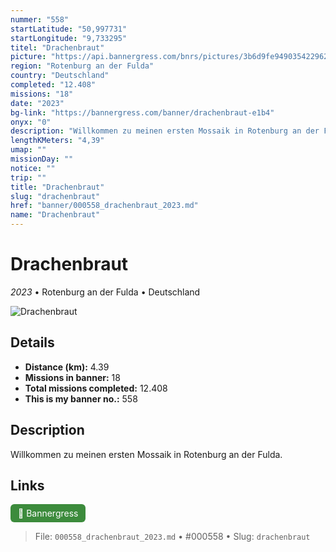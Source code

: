 ```yaml
---
nummer: "558"
startLatitude: "50,997731"
startLongitude: "9,733295"
titel: "Drachenbraut"
picture: "https://api.bannergress.com/bnrs/pictures/3b6d9fe949035422962ff24d0933b2f9"
region: "Rotenburg an der Fulda"
country: "Deutschland"
completed: "12.408"
missions: "18"
date: "2023"
bg-link: "https://bannergress.com/banner/drachenbraut-e1b4"
onyx: "0"
description: "Willkommen zu meinen ersten Mossaik in Rotenburg an der Fulda."
lengthKMeters: "4,39"
umap: ""
missionDay: ""
notice: ""
trip: ""
title: "Drachenbraut"
slug: "drachenbraut"
href: "banner/000558_drachenbraut_2023.md"
name: "Drachenbraut"
---
```

# Drachenbraut

*2023* • Rotenburg an der Fulda • Deutschland

![Drachenbraut](https://api.bannergress.com/bnrs/pictures/3b6d9fe949035422962ff24d0933b2f9)



## Details
- **Distance (km):** 4.39
- **Missions in banner:** 18
- **Total missions completed:** 12.408
- **This is my banner no.:** 558



## Description
Willkommen zu meinen ersten Mossaik in Rotenburg an der Fulda.



## Links
<a href="https://bannergress.com/banner/drachenbraut-e1b4" target="_blank" style="display:inline-block;margin-right:8px;padding:6px 12px;background:#3c8b3c;color:#fff;text-decoration:none;border-radius:6px;">🔗 Bannergress</a>



> File: `000558_drachenbraut_2023.md`
> • #000558
> • Slug: `drachenbraut`
